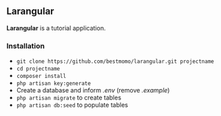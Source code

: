 ## Larangular ##

**Larangular** is a tutorial application.

### Installation ###

* `git clone https://github.com/bestmomo/larangular.git projectname`
* `cd projectname`
* `composer install`
* `php artisan key:generate`
* Create a database and inform *.env* (remove *.example*)
* `php artisan migrate` to create tables
* `php artisan db:seed` to populate tables




